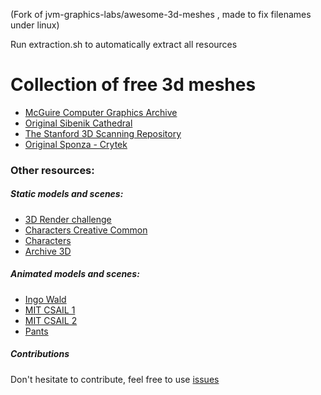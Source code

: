 (Fork of jvm-graphics-labs/awesome-3d-meshes , made to fix filenames under linux)

Run extraction.sh to automatically extract all resources


# Collection of free 3d meshes

- [McGuire Computer Graphics Archive](https://github.com/java-opengl-labs/awesome-3d-meshes/tree/master/McGuire)
- [Original Sibenik Cathedral](https://github.com/java-opengl-labs/awesome-3d-meshes/tree/master/Sibenik%20cathedral%20-%20Marko%20Dabrovic)
- [The Stanford 3D Scanning Repository](https://github.com/java-opengl-labs/awesome-3d-meshes/tree/master/Stanford%203D%20Scanning%20Repository)
- [Original Sponza - Crytek](https://github.com/java-opengl-labs/awesome-3d-meshes/tree/master/sponza%20-%20CryTek)



### Other resources:

##### Static models and scenes:

- [3D Render challenge](http://www.3drender.com/challenges/)
- [Characters Creative Common](http://artist-3d.com/)
- [Characters](http://www.3dvalley.com/3d-models/characters)
- [Archive 3D](http://archive3d.net/)

##### Animated models and scenes:

- [Ingo Wald](http://www.sci.utah.edu/~wald/animrep/)
- [MIT CSAIL 1](http://people.csail.mit.edu/drdaniel/mesh_animation/index.html)
- [MIT CSAIL 2](http://people.csail.mit.edu/drdaniel/dynamic_shape/index.html)
- [Pants](http://www.ryanmwhite.com/research/cloth_cap.html)


##### Contributions

Don't hesitate to contribute, feel free to use [issues](https://github.com/aodq/awesome-3d-meshes/issues)
